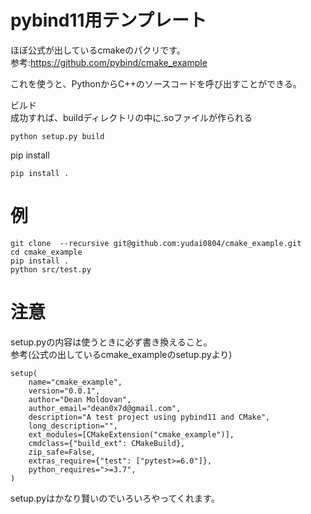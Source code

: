 # pybind11用テンプレート  

ほぼ公式が出しているcmakeのパクリです。  
参考:https://github.com/pybind/cmake_example  

これを使うと、PythonからC++のソースコードを呼び出すことができる。  

ビルド  
成功すれば、buildディレクトリの中に.soファイルが作られる
```
python setup.py build
```

pip install
```
pip install .
```

# 例
```
git clone  --recursive git@github.com:yudai0804/cmake_example.git
cd cmake_example
pip install .
python src/test.py
```

# 注意
setup.pyの内容は使うときに必ず書き換えること。  
参考(公式の出しているcmake_exampleのsetup.pyより)
```
setup(
    name="cmake_example",
    version="0.0.1",
    author="Dean Moldovan",
    author_email="dean0x7d@gmail.com",
    description="A test project using pybind11 and CMake",
    long_description="",
    ext_modules=[CMakeExtension("cmake_example")],
    cmdclass={"build_ext": CMakeBuild},
    zip_safe=False,
    extras_require={"test": ["pytest>=6.0"]},
    python_requires=">=3.7",
)
```

setup.pyはかなり賢いのでいろいろやってくれます。